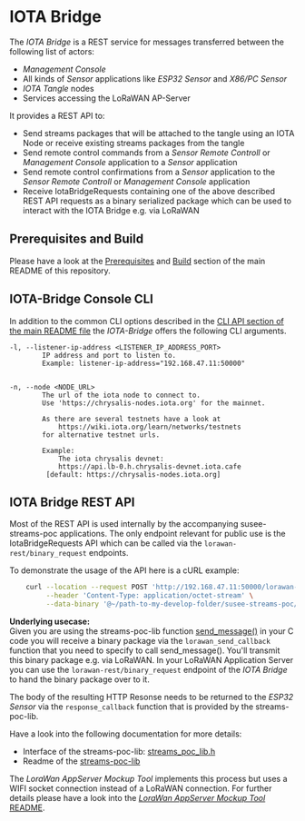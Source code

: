 # IOTA Bridge

The *IOTA Bridge* is a REST service for messages transferred between the following list of actors:

* *Management Console*
* All kinds of *Sensor* applications like *ESP32 Sensor* and *X86/PC Sensor*
* *IOTA Tangle* nodes
* Services accessing the LoRaWAN AP-Server

It provides a REST API to:
* Send streams packages that will be attached to the tangle using an IOTA Node
  or receive existing streams packages from the tangle
* Send remote control commands from a *Sensor Remote Controll* or *Management Console*
  application to a *Sensor* application
* Send remote control confirmations from a *Sensor* application to the *Sensor Remote Controll*
  or *Management Console* application
* Receive IotaBridgeRequests containing one of the above described REST API requests as
  a binary serialized package which can be used to interact with the IOTA Bridge e.g. via LoRaWAN

## Prerequisites and Build
Please have a look at the [Prerequisites](../README.md#prerequisites)
and [Build](../README.md#build) section of the main README of this repository.

## IOTA-Bridge Console CLI

In addition to the common CLI options described in the
[CLI API section of the main README file](../README.md#common-cli-options-and-io-files)
the *IOTA-Bridge* offers the following CLI arguments.

    -l, --listener-ip-address <LISTENER_IP_ADDRESS_PORT>
            IP address and port to listen to.
            Example: listener-ip-address="192.168.47.11:50000"
            

    -n, --node <NODE_URL>
            The url of the iota node to connect to.
            Use 'https://chrysalis-nodes.iota.org' for the mainnet.
            
            As there are several testnets have a look at
                https://wiki.iota.org/learn/networks/testnets
            for alternative testnet urls.
            
            Example:
                The iota chrysalis devnet:
                https://api.lb-0.h.chrysalis-devnet.iota.cafe
             [default: https://chrysalis-nodes.iota.org]
            
## IOTA Bridge REST API
Most of the REST API is used internally by the accompanying susee-streams-poc applications. The only endpoint relevant
for public use is the IotaBridgeRequests API which can be called via the `lorawan-rest/binary_request` endpoints.

To demonstrate the usage of the API here is a cURL example:
```bash
    curl --location --request POST 'http://192.168.47.11:50000/lorawan-rest/binary_request?deveui=4711' \
         --header 'Content-Type: application/octet-stream' \
         --data-binary '@~/path-to-my-develop-folder/susee-streams-poc/test/iota-bridge/request_parts.bin'
```

**Underlying usecase:**<br>
Given you are using the streams-poc-lib function
[send_message()](../sensor/streams-poc-lib/components/streams-poc-lib/include/streams_poc_lib.h)
in your C code you will receive a binary package via the `lorawan_send_callback` function that you need
to specify to call send_message(). You'll transmit this binary package e.g. via LoRaWAN. In your LoRaWAN Application
Server you can use the `lorawan-rest/binary_request` endpoint of the *IOTA Bridge* to hand the binary package over to it. 

The body of the resulting HTTP Resonse needs to be returned to the *ESP32 Sensor* via the `response_callback`
function that is provided by the streams-poc-lib.

Have a look into the following documentation for more details:

* Interface of the streams-poc-lib: 
  [streams_poc_lib.h](../sensor/streams-poc-lib/components/streams-poc-lib/include/streams_poc_lib.h)
* Readme of the [streams-poc-lib](../sensor/streams-poc-lib/README.md)

The *LoraWan AppServer Mockup Tool* implements this process but uses a WIFI
socket connection instead of a LoRaWAN connection. For further details please
have a look into the
[*LoraWan AppServer Mockup Tool* README](lora-app-srv-mock/README.md).
